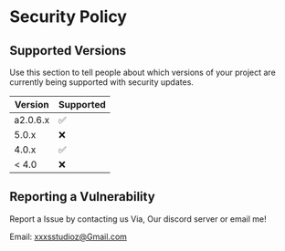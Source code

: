 # Security Policy

## Supported Versions

Use this section to tell people about which versions of your project are
currently being supported with security updates.

| Version | Supported          |
| ------- | ------------------ |
| a2.0.6.x   | :white_check_mark: |
| 5.0.x   | :x:                |
| 4.0.x   | :white_check_mark: |
| < 4.0   | :x:                |

## Reporting a Vulnerability

Report a Issue by contacting us Via, Our discord server or email me!

Email: xxxsstudioz@Gmail.com
